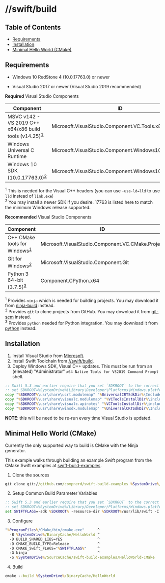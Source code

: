 # **//swift/build**

## Table of Contents

* [Requirements](#requirements)
* [Installation](#installation)
* [Minimal Hello World (CMake)](#minimal-hello-world--cmake-)

## Requirements

- Windows 10 RedStone 4 (10.0.17763.0) or newer

- Visual Studio 2017 or newer (Visual Studio 2019 recommended)

**Required** Visual Studio Components

| Component | ID |
|-----------|----|
| MSVC v142 - VS 2019 C++ x64/x86 build tools (v14.25)<sup>[1](#visual-c)</sup> | Microsoft.VisualStudio.Component.VC.Tools.x86.x64 |
| Windows Universal C Runtime | Microsoft.VisualStudio.Component.Windows10SDK |
| Windows 10 SDK (10.0.17763.0)<sup>[2](#windows-sdk)</sup> | Microsoft.VisualStudio.Component.Windows10SDK.17763 |

<sup><a name="visual-c">1</a></sup> This is needed for the Visual C++ headers (you can use `-use-ld=lld` to use `lld` instead of `link.exe`)<br/>
<sup><a name="windows-sdk">2</a></sup> You may install a newer SDK if you desire. 17763 is listed here to match the minimum Windows release supported.

**Recommended** Visual Studio Components

| Component | ID |
|-----------|----|
| C++ CMake tools for Windows<sup>[1](#windows-cmake)</sup> | Microsoft.VisualStudio.Component.VC.CMake.Project |
| Git for Windows<sup>[2](#windows-git)</sup> | Microsoft.VisualStudio.Component.Git |
| Python 3 64-bit (3.7.5)<sup>[3](#windows-python)</sup> | Component.CPython.x64 |

<sup><a name="windows-cmake">1</a></sup> Provides `ninja` which is needed for building projects. You may download it from [ninja-build](https://github.com/ninja-build/ninja) instead.<br/>
<sup><a name="windows-git">2</a></sup> Provides `git` to clone projects from GitHub. You may download it from [git-scm](https://git-scm.com/) instead.<br/>
<sup><a name="windows-python">3</a></sup> Provides `python` needed for Python integration. You may download it from [python](https://www.python.org/) instead.<br/>

## Installation

1. Install Visual Studio from [Microsoft](https://visualstudio.microsoft.com).
2. Install Swift Toolchain from [//swift/build](https://compnerd.visualstudio.com/swift-build).
3. Deploy Windows SDK, Visual C++ updates.  This must be run from an (elevated) "Administrator" `x64 Native Tools for VS2019 Command Prompt` shell.

```cmd
:: Swift 5.3 and earlier require that you set `SDKROOT` to the correct value.
:: set SDKROOT=%SystemDrive%\Library\Developer\Platforms\Windows.platform\Developer\SDKs\Windows.sdk
copy "%SDKROOT%\usr\share\ucrt.modulemap" "%UniversalCRTSdkDir%\Include\%UCRTVersion%\ucrt\module.modulemap"
copy "%SDKROOT%\usr\share\visualc.modulemap" "%VCToolsInstallDir%\include\module.modulemap"
copy "%SDKROOT%\usr\share\visualc.apinotes" "%VCToolsInstallDir%\include\visualc.apinotes"
copy "%SDKROOT%\usr\share\winsdk.modulemap" "%UniversalCRTSdkDir%\Include\%UCRTVersion%\um\module.modulemap"
```

**NOTE**: this will be need to be re-run every time Visual Studio is updated.

## Minimal Hello World (CMake)

Currently the only supported way to build is CMake with the Ninja generator.

This example walks through building an example Swift program from the CMake Swift examples at [swift-build-examples](https://github.com/compnerd/swift-build-examples).

1. Clone the sources

```cmd
git clone git://github.com/compnerd/swift-build-examples %SystemDrive%/SourceCache/swift-build-examples
```

2. Setup Common Build Parameter Variables

```cmd
:: Swift 5.3 and earlier require that you set `SDKROOT` to the correct value.
:: set SDKROOT=%SystemDrive%/Library/Developer/Platforms/Windows.platform/Developer/SDKs/Windows.sdk
set SWIFTFLAGS=-sdk %SDKROOT% -resource-dir %SDKROOT%/usr/lib/swift -I %SDKROOT%/usr/lib/swift -L %SDKROOT%/usr/lib/swift/windows
```

3. Configure

```cmd
"%ProgramFiles%/CMake/bin/cmake.exe"      ^
  -B %SystemDrive%/BinaryCache/HelloWorld ^
  -D BUILD_SHARED_LIBS=YES                ^
  -D CMAKE_BUILD_TYPE=Release             ^
  -D CMAKE_Swift_FLAGS="%SWIFTFLAGS%"     ^
  -G Ninja                                ^
  -S %SystemDrive%/SourceCache/swift-build-examples/HelloWorld-CMake
```

4. Build

```cmd
cmake --build %SystemDrive%/BinaryCache/HelloWorld
```
